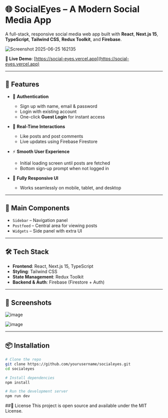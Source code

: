 # 🌐 SocialEyes – A Modern Social Media App

A full-stack, responsive social media web app built with **React**, **Next.js 15**, **TypeScript**, **Tailwind CSS**, **Redux Toolkit**, and **Firebase**.

![Screenshot 2025-06-25 162135](https://github.com/user-attachments/assets/550c83fe-d9cb-4a02-85f7-469fa56314e7)

**🔗 Live Demo**: [https://social-eyes.vercel.app](https://social-eyes.vercel.app)

---

## 🚀 Features

- 🔐 **Authentication**
  - Sign up with name, email & password
  - Login with existing account
  - One-click **Guest Login** for instant access

- 💬 **Real-Time Interactions**
  - Like posts and post comments
  - Live updates using Firebase Firestore

- ⚡ **Smooth User Experience**
  - Initial loading screen until posts are fetched
  - Bottom sign-up prompt when not logged in

- 📱 **Fully Responsive UI**
  - Works seamlessly on mobile, tablet, and desktop

---

## 🧩 Main Components

- `Sidebar` – Navigation panel
- `Postfeed` – Central area for viewing posts
- `Widgets` – Side panel with extra UI

---

## 🛠 Tech Stack

- **Frontend**: React, Next.js 15, TypeScript
- **Styling**: Tailwind CSS
- **State Management**: Redux Toolkit
- **Backend & Auth**: Firebase (Firestore + Auth)

---

## 📸 Screenshots

![image](https://github.com/user-attachments/assets/79eecc56-96a1-4a93-bee7-9df3733ba55f)

![image](https://github.com/user-attachments/assets/c779e38c-aa27-494b-8b4c-1eed8f16e587)

---

## 📦 Installation

```bash
# Clone the repo
git clone https://github.com/yourusername/socialeyes.git
cd socialeyes

# Install dependencies
npm install

# Run the development server
npm run dev
```

##📄 License
This project is open source and available under the MIT License.
